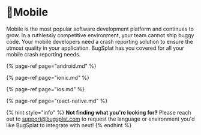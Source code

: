 # 📱Mobile

Mobile is the most popular software development platform and continues to grow. In a ruthlessly competitive environment, your team cannot ship buggy code. Your mobile developers need a crash reporting solution to ensure the utmost quality in your application. BugSplat has you covered for all your mobile crash reporting needs.

{% page-ref page="android.md" %}

{% page-ref page="ionic.md" %}

{% page-ref page="ios.md" %}

{% page-ref page="react-native.md" %}



{% hint style="info" %}
**Not finding what you're looking for?**  Please reach out to [support@bugsplat.com](mailto:support@bugsplat.com) to request the language or environment you'd like BugSplat to integrate with next!
{% endhint %}

